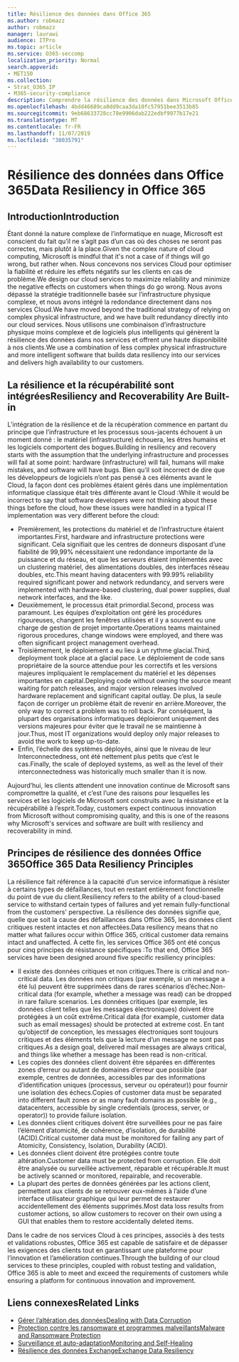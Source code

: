```yaml
---
title: Résilience des données dans Office 365
ms.author: robmazz
author: robmazz
manager: laurawi
audience: ITPro
ms.topic: article
ms.service: O365-seccomp
localization_priority: Normal
search.appverid:
- MET150
ms.collection:
- Strat_O365_IP
- M365-security-compliance
description: Comprendre la résilience des données dans Microsoft Office 365.
ms.openlocfilehash: 4bdd46689ca0dd9caa3da10fc57951bee3513b85
ms.sourcegitcommit: 9eb68633728cc78e9906dab222edbf9977b17e21
ms.translationtype: MT
ms.contentlocale: fr-FR
ms.lasthandoff: 11/07/2019
ms.locfileid: "38035791"
---
```

# <a name="data-resiliency-in-office-365"></a><span data-ttu-id="adc23-103">Résilience des données dans Office 365</span><span class="sxs-lookup"><span data-stu-id="adc23-103">Data Resiliency in Office 365</span></span>

## <a name="introduction"></a><span data-ttu-id="adc23-104">Introduction</span><span class="sxs-lookup"><span data-stu-id="adc23-104">Introduction</span></span>

<span data-ttu-id="adc23-105">Étant donné la nature complexe de l’informatique en nuage, Microsoft est conscient du fait qu’il ne s’agit pas d’un cas où des choses ne seront pas correctes, mais plutôt à la place.</span><span class="sxs-lookup"><span data-stu-id="adc23-105">Given the complex nature of cloud computing, Microsoft is mindful that it's not a case of if things will go wrong, but rather when.</span></span> <span data-ttu-id="adc23-106">Nous concevons nos services Cloud pour optimiser la fiabilité et réduire les effets négatifs sur les clients en cas de problème.</span><span class="sxs-lookup"><span data-stu-id="adc23-106">We design our cloud services to maximize reliability and minimize the negative effects on customers when things do go wrong.</span></span> <span data-ttu-id="adc23-107">Nous avons dépassé la stratégie traditionnelle basée sur l’infrastructure physique complexe, et nous avons intégré la redondance directement dans nos services Cloud.</span><span class="sxs-lookup"><span data-stu-id="adc23-107">We have moved beyond the traditional strategy of relying on complex physical infrastructure, and we have built redundancy directly into our cloud services.</span></span> <span data-ttu-id="adc23-108">Nous utilisons une combinaison d’infrastructure physique moins complexe et de logiciels plus intelligents qui génèrent la résilience des données dans nos services et offrent une haute disponibilité à nos clients.</span><span class="sxs-lookup"><span data-stu-id="adc23-108">We use a combination of less complex physical infrastructure and more intelligent software that builds data resiliency into our services and delivers high availability to our customers.</span></span> 

## <a name="resiliency-and-recoverability-are-built-in"></a><span data-ttu-id="adc23-109">La résilience et la récupérabilité sont intégrées</span><span class="sxs-lookup"><span data-stu-id="adc23-109">Resiliency and Recoverability Are Built-in</span></span> 

<span data-ttu-id="adc23-110">L’intégration de la résilience et de la récupération commence en partant du principe que l’infrastructure et les processus sous-jacents échouent à un moment donné : le matériel (infrastructure) échouera, les êtres humains et les logiciels comportent des bogues.</span><span class="sxs-lookup"><span data-stu-id="adc23-110">Building in resiliency and recovery starts with the assumption that the underlying infrastructure and processes will fail at some point: hardware (infrastructure) will fail, humans will make mistakes, and software will have bugs.</span></span> <span data-ttu-id="adc23-111">Bien qu’il soit incorrect de dire que les développeurs de logiciels n’ont pas pensé à ces éléments avant le Cloud, la façon dont ces problèmes étaient gérés dans une implémentation informatique classique était très différente avant le Cloud :</span><span class="sxs-lookup"><span data-stu-id="adc23-111">While it would be incorrect to say that software developers were not thinking about these things before the cloud, how these issues were handled in a typical IT implementation was very different before the cloud:</span></span>

- <span data-ttu-id="adc23-112">Premièrement, les protections du matériel et de l’infrastructure étaient importantes.</span><span class="sxs-lookup"><span data-stu-id="adc23-112">First, hardware and infrastructure protections were significant.</span></span> <span data-ttu-id="adc23-113">Cela signifiait que les centres de donneurs disposant d’une fiabilité de 99,99% nécessitaient une redondance importante de la puissance et du réseau, et que les serveurs étaient implémentés avec un clustering matériel, des alimentations doubles, des interfaces réseau doubles, etc.</span><span class="sxs-lookup"><span data-stu-id="adc23-113">This meant having datacenters with 99.99% reliability required significant power and network redundancy, and servers were implemented with hardware-based clustering, dual power supplies, dual network interfaces, and the like.</span></span> 
- <span data-ttu-id="adc23-114">Deuxièmement, le processus était primordial.</span><span class="sxs-lookup"><span data-stu-id="adc23-114">Second, process was paramount.</span></span> <span data-ttu-id="adc23-115">Les équipes d’exploitation ont géré les procédures rigoureuses, changent les fenêtres utilisées et il y a souvent eu une charge de gestion de projet importante.</span><span class="sxs-lookup"><span data-stu-id="adc23-115">Operations teams maintained rigorous procedures, change windows were employed, and there was often significant project management overhead.</span></span> 
- <span data-ttu-id="adc23-116">Troisièmement, le déploiement a eu lieu à un rythme glacial.</span><span class="sxs-lookup"><span data-stu-id="adc23-116">Third, deployment took place at a glacial pace.</span></span> <span data-ttu-id="adc23-117">Le déploiement de code sans propriétaire de la source attendue pour les correctifs et les versions majeures impliquaient le remplacement du matériel et les dépenses importantes en capital.</span><span class="sxs-lookup"><span data-stu-id="adc23-117">Deploying code without owning the source meant waiting for patch releases, and major version releases involved hardware replacement and significant capital outlay.</span></span> <span data-ttu-id="adc23-118">De plus, la seule façon de corriger un problème était de revenir en arrière.</span><span class="sxs-lookup"><span data-stu-id="adc23-118">Moreover, the only way to correct a problem was to roll back.</span></span> <span data-ttu-id="adc23-119">Par conséquent, la plupart des organisations informatiques déploieront uniquement des versions majeures pour éviter que le travail ne se maintienne à jour.</span><span class="sxs-lookup"><span data-stu-id="adc23-119">Thus, most IT organizations would deploy only major releases to avoid the work to keep up-to-date.</span></span> 
- <span data-ttu-id="adc23-120">Enfin, l’échelle des systèmes déployés, ainsi que le niveau de leur Interconnectedness, ont été nettement plus petits que c’est le cas.</span><span class="sxs-lookup"><span data-stu-id="adc23-120">Finally, the scale of deployed systems, as well as the level of their interconnectedness was historically much smaller than it is now.</span></span> 

<span data-ttu-id="adc23-121">Aujourd’hui, les clients attendent une innovation continue de Microsoft sans compromettre la qualité, et c’est l’une des raisons pour lesquelles les services et les logiciels de Microsoft sont construits avec la résistance et la récupérabilité à l’esprit.</span><span class="sxs-lookup"><span data-stu-id="adc23-121">Today, customers expect continuous innovation from Microsoft without compromising quality, and this is one of the reasons why Microsoft's services and software are built with resiliency and recoverability in mind.</span></span> 

## <a name="office-365-data-resiliency-principles"></a><span data-ttu-id="adc23-122">Principes de résilience des données Office 365</span><span class="sxs-lookup"><span data-stu-id="adc23-122">Office 365 Data Resiliency Principles</span></span>

<span data-ttu-id="adc23-123">La résilience fait référence à la capacité d’un service informatique à résister à certains types de défaillances, tout en restant entièrement fonctionnelle du point de vue du client.</span><span class="sxs-lookup"><span data-stu-id="adc23-123">Resiliency refers to the ability of a cloud-based service to withstand certain types of failures and yet remain fully-functional from the customers' perspective.</span></span> <span data-ttu-id="adc23-124">La résilience des données signifie que, quelle que soit la cause des défaillances dans Office 365, les données client critiques restent intactes et non affectées.</span><span class="sxs-lookup"><span data-stu-id="adc23-124">Data resiliency means that no matter what failures occur within Office 365, critical customer data remains intact and unaffected.</span></span> <span data-ttu-id="adc23-125">À cette fin, les services Office 365 ont été conçus pour cinq principes de résistance spécifiques :</span><span class="sxs-lookup"><span data-stu-id="adc23-125">To that end, Office 365 services have been designed around five specific resiliency principles:</span></span>

- <span data-ttu-id="adc23-126">Il existe des données critiques et non critiques.</span><span class="sxs-lookup"><span data-stu-id="adc23-126">There is critical and non-critical data.</span></span> <span data-ttu-id="adc23-127">Les données non critiques (par exemple, si un message a été lu) peuvent être supprimées dans de rares scénarios d’échec.</span><span class="sxs-lookup"><span data-stu-id="adc23-127">Non-critical data (for example, whether a message was read) can be dropped in rare failure scenarios.</span></span> <span data-ttu-id="adc23-128">Les données critiques (par exemple, les données client telles que les messages électroniques) doivent être protégées à un coût extrême.</span><span class="sxs-lookup"><span data-stu-id="adc23-128">Critical data (for example, customer data such as email messages) should be protected at extreme cost.</span></span> <span data-ttu-id="adc23-129">En tant qu’objectif de conception, les messages électroniques sont toujours critiques et des éléments tels que la lecture d’un message ne sont pas critiques.</span><span class="sxs-lookup"><span data-stu-id="adc23-129">As a design goal, delivered mail messages are always critical, and things like whether a message has been read is non-critical.</span></span> 
- <span data-ttu-id="adc23-130">Les copies des données client doivent être séparées en différentes zones d’erreur ou autant de domaines d’erreur que possible (par exemple, centres de données, accessibles par des informations d’identification uniques (processus, serveur ou opérateur)) pour fournir une isolation des échecs.</span><span class="sxs-lookup"><span data-stu-id="adc23-130">Copies of customer data must be separated into different fault zones or as many fault domains as possible (e.g., datacenters, accessible by single credentials (process, server, or operator)) to provide failure isolation.</span></span> 
- <span data-ttu-id="adc23-131">Les données client critiques doivent être surveillées pour ne pas faire l’élément d’atomicité, de cohérence, d’isolation, de durabilité (ACID).</span><span class="sxs-lookup"><span data-stu-id="adc23-131">Critical customer data must be monitored for failing any part of Atomicity, Consistency, Isolation, Durability (ACID).</span></span> 
- <span data-ttu-id="adc23-132">Les données client doivent être protégées contre toute altération.</span><span class="sxs-lookup"><span data-stu-id="adc23-132">Customer data must be protected from corruption.</span></span> <span data-ttu-id="adc23-133">Elle doit être analysée ou surveillée activement, réparable et récupérable.</span><span class="sxs-lookup"><span data-stu-id="adc23-133">It must be actively scanned or monitored, repairable, and recoverable.</span></span> 
- <span data-ttu-id="adc23-134">La plupart des pertes de données générées par les actions client, permettent aux clients de se retrouver eux-mêmes à l’aide d’une interface utilisateur graphique qui leur permet de restaurer accidentellement des éléments supprimés.</span><span class="sxs-lookup"><span data-stu-id="adc23-134">Most data loss results from customer actions, so allow customers to recover on their own using a GUI that enables them to restore accidentally deleted items.</span></span> 
 
<span data-ttu-id="adc23-135">Dans le cadre de nos services Cloud à ces principes, associés à des tests et validations robustes, Office 365 est capable de satisfaire et de dépasser les exigences des clients tout en garantissant une plateforme pour l’innovation et l’amélioration continues.</span><span class="sxs-lookup"><span data-stu-id="adc23-135">Through the building of our cloud services to these principles, coupled with robust testing and validation, Office 365 is able to meet and exceed the requirements of customers while ensuring a platform for continuous innovation and improvement.</span></span> 

## <a name="related-links"></a><span data-ttu-id="adc23-136">Liens connexes</span><span class="sxs-lookup"><span data-stu-id="adc23-136">Related Links</span></span>

- [<span data-ttu-id="adc23-137">Gérer l’altération des données</span><span class="sxs-lookup"><span data-stu-id="adc23-137">Dealing with Data Corruption</span></span>](office-365-dealing-with-data-corruption.md)
- [<span data-ttu-id="adc23-138">Protection contre les ransomware et programmes malveillants</span><span class="sxs-lookup"><span data-stu-id="adc23-138">Malware and Ransomware Protection</span></span>](office-365-malware-and-ransomware-protection.md)
- [<span data-ttu-id="adc23-139">Surveillance et auto-adaptation</span><span class="sxs-lookup"><span data-stu-id="adc23-139">Monitoring and Self-Healing</span></span>](office-365-monitoring-and-self-healing.md)
- [<span data-ttu-id="adc23-140">Résilience des données Exchange</span><span class="sxs-lookup"><span data-stu-id="adc23-140">Exchange Data Resiliency</span></span>](office-365-exchange-data-resiliency.md)